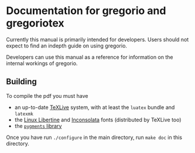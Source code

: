 Documentation for gregorio and gregoriotex
==========================================

Currently this manual is primarily intended for developers. Users
should not expect to find an indepth guide on using gregorio.

Developers can use this manual as a reference for information on the
internal workings of gregorio.

## Building

To compile the pdf you must have
 * an up-to-date [TeXLive](https://www.tug.org/texlive/) system, with at least the `luatex` bundle and `latexmk`
 * the [Linux Libertine](http://www.linuxlibertine.org/index.php?id=1&L=1) and [Inconsolata](http://www.levien.com/type/myfonts/inconsolata.html) fonts (distributed by TeXLive too)
 * the [`pygments` library](http://pygments.org/)

Once you have run `./configure` in the main directory, run `make doc` in this directory.

